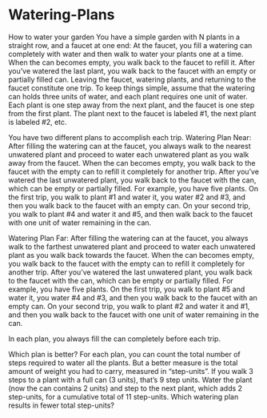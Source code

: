 # Watering-Plans
How to water your garden
You have a simple garden with N plants in a straight row, and a faucet at one end:
At the faucet, you fill a watering can completely with water and then walk to water your plants one at a time. When the can becomes empty, you walk back to the faucet to refill it. After you’ve watered the last plant, you walk back to the faucet with an empty or partially filled can. Leaving the faucet, watering plants, and returning to the faucet constitute one trip. To keep things simple, assume that the watering can holds three units of water, and each plant requires one unit of water. Each plant is one step away from the next plant, and the faucet is one step from the first plant. The plant next to the faucet is labeled #1, the next plant is labeled #2, etc.

You have two different plans to accomplish each trip.
Watering Plan Near: 
After filling the watering can at the faucet, you always walk to the nearest unwatered plant and proceed to water each unwatered plant as you walk away from the faucet. When the can becomes empty, you walk back to the faucet with the empty can to refill it completely for another trip. After you’ve watered the last unwatered plant, you walk back to the faucet with the can, which can be empty or partially filled. For example, you have five plants. On the first trip, you walk to plant #1 and water it, you water #2 and #3, and then you walk back to the faucet with an empty can. On your second trip, you walk to plant #4 and water it and #5, and then walk back to the faucet with one unit of water remaining in the can.

Watering Plan Far: 
After filling the watering can at the faucet, you always walk to the farthest unwatered plant and proceed to water each unwatered plant as you walk back towards the faucet. When the can becomes empty, you walk back to the faucet with the empty can to refill it completely for another trip. After you’ve watered the last unwatered plant, you walk back to the faucet with the can, which can be empty or partially filled. For example, you have five plants. On the first trip, you walk to plant #5 and water it, you water #4 and #3, and then you walk back to the faucet with an empty can. On your second trip, you walk to plant #2 and water it and #1, and then you walk back to the faucet with one unit of water remaining in the can. 

In each plan, you always fill the can completely before each trip.

Which plan is better? For each plan, you can count the total number of steps required to water all the plants. But a better measure is the total amount of weight you had to carry, measured in “step-units”. If you walk 3 steps to a plant with a full can (3 units), that’s 9 step units. Water the plant (now the can contains 2 units) and step to the next plant, which adds 2 step-units, for a cumulative total of 11 step-units. Which watering plan results in fewer total step-units?
